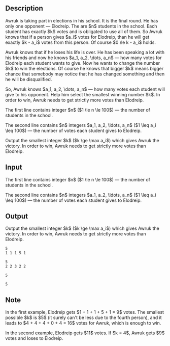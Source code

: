 ## Description

<div><p>Awruk is taking part in elections in his school. It is the final round. He has only one opponent&nbsp;— Elodreip. The are $n$ students in the school. Each student has exactly $k$ votes and is obligated to use all of them. So Awruk knows that if a person gives $a_i$ votes for Elodreip, than he will get exactly $k - a_i$ votes from this person. Of course $0 \le k - a_i$ holds.</p><p>Awruk knows that if he loses his life is over. He has been speaking a lot with his friends and now he knows $a_1, a_2, \dots, a_n$ — how many votes for Elodreip each student wants to give. Now he wants to change the number $k$ to win the elections. Of course he knows that bigger $k$ means bigger chance that somebody may notice that he has changed something and then he will be disqualified.</p><p>So, Awruk knows $a_1, a_2, \dots, a_n$ — how many votes each student will give to his opponent. Help him select the smallest winning number $k$. In order to win, Awruk needs to get strictly more votes than Elodreip.</p></div><div class="input-specification"><p>The first line contains integer $n$ ($1 \le n \le 100$)&nbsp;— the number of students in the school.</p><p>The second line contains $n$ integers $a_1, a_2, \ldots, a_n$ ($1 \leq a_i \leq 100$)&nbsp;— the number of votes each student gives to Elodreip.</p></div><div class="output-specification"><p>Output the smallest integer $k$ ($k \ge \max a_i$) which gives Awruk the victory. In order to win, Awruk needs to get strictly more votes than Elodreip.</p></div>

## Input

<p>The first line contains integer $n$ ($1 \le n \le 100$)&nbsp;— the number of students in the school.</p><p>The second line contains $n$ integers $a_1, a_2, \ldots, a_n$ ($1 \leq a_i \leq 100$)&nbsp;— the number of votes each student gives to Elodreip.</p>

## Output

<p>Output the smallest integer $k$ ($k \ge \max a_i$) which gives Awruk the victory. In order to win, Awruk needs to get strictly more votes than Elodreip.</p>





```input1
5
1 1 1 5 1

```




```input2
5
2 2 3 2 2

```




```output1
5
```




```output2
5
```



## Note

<p>In the first example, Elodreip gets $1 + 1 + 1 + 5 + 1 = 9$ votes. The smallest possible $k$ is $5$ (it surely can't be less due to the fourth person), and it leads to $4 + 4 + 4 + 0 + 4 = 16$ votes for Awruk, which is enough to win.</p><p>In the second example, Elodreip gets $11$ votes. If $k = 4$, Awruk gets $9$ votes and loses to Elodreip.</p>
